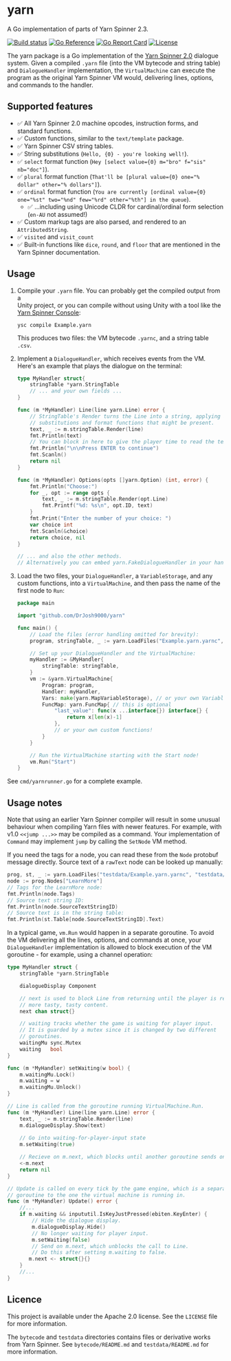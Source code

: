 # yarn

A Go implementation of parts of Yarn Spinner 2.3.

[![Build status](https://badge.buildkite.com/7b6f023cc8b2590b05d84ce6c15805381fd3888bc554344937.svg)](https://buildkite.com/drjosh9000/yarn)
[![Go Reference](https://pkg.go.dev/badge/github.com/DrJosh9000/yarn.svg)](https://pkg.go.dev/github.com/DrJosh9000/yarn)
[![Go Report Card](https://goreportcard.com/badge/github.com/DrJosh9000/yarn)](https://goreportcard.com/report/github.com/DrJosh9000/yarn)
[![License](https://img.shields.io/badge/License-Apache%202.0-blue.svg)](https://github.com/DrJosh9000/yarn/blob/main/LICENSE)

The yarn package is a Go implementation of the
[Yarn Spinner 2.0](https://github.com/YarnSpinnerTool/YarnSpinner) dialogue
system. Given a compiled `.yarn` file (into the VM bytecode and string table)
and `DialogueHandler` implementation, the `VirtualMachine` can execute the
program as the original Yarn Spinner VM would, delivering lines, options, and
commands to the handler.

## Supported features

* ✅ All Yarn Spinner 2.0 machine opcodes, instruction forms, and standard
     functions.
* ✅ Custom functions, similar to the `text/template` package.
* ✅ Yarn Spinner CSV string tables.
* ✅ String substitutions (`Hello, {0} - you're looking well!`).
* ✅ `select` format function (`Hey [select value={0} m="bro" f="sis" nb="doc"]`).
* ✅ `plural` format function (`That'll be [plural value={0} one="% dollar" other="% dollars"]`).
* ✅ `ordinal` format function (`You are currently [ordinal value={0} one="%st" two="%nd" few="%rd" other="%th"] in the queue`).
  * ✅ ...including using Unicode CLDR for cardinal/ordinal form selection
    (`en-AU` not assumed!)
* ✅ Custom markup tags are also parsed, and rendered to an `AttributedString`.
* ✅ `visited` and `visit_count`
* ✅ Built-in functions like `dice`, `round`, and `floor` that are mentioned in the Yarn Spinner documentation.

## Usage

1. Compile your `.yarn` file. You can probably get the compiled output from a  
   Unity project, or you can compile without using Unity with a tool like the
   [Yarn Spinner Console](https://github.com/YarnSpinnerTool/YarnSpinner-Console):

   ```shell
   ysc compile Example.yarn
   ```

   This produces two files: the VM bytecode `.yarnc`, and a string table
   `.csv`.

2. Implement a `DialogueHandler`, which receives events from the VM. Here's an
   example that plays the dialogue on the terminal:

   ```go
   type MyHandler struct{
       stringTable *yarn.StringTable
       // ... and your own fields ...
   }

   func (m *MyHandler) Line(line yarn.Line) error {
       // StringTable's Render turns the Line into a string, applying all the
       // substitutions and format functions that might be present.
       text, _ := m.stringTable.Render(line)
       fmt.Println(text)
       // You can block in here to give the player time to read the text.
       fmt.Println("\n\nPress ENTER to continue")
       fmt.Scanln()
       return nil
   }

   func (m *MyHandler) Options(opts []yarn.Option) (int, error) {
       fmt.Println("Choose:")
       for _, opt := range opts {
           text, _ := m.stringTable.Render(opt.Line)
           fmt.Printf("%d: %s\n", opt.ID, text)
       }
       fmt.Print("Enter the number of your choice: ")
       var choice int
       fmt.Scanln(&choice)
       return choice, nil
   }

   // ... and also the other methods. 
   // Alternatively you can embed yarn.FakeDialogueHandler in your handler.
   ```

3. Load the two files, your `DialogueHandler`, a `VariableStorage`, and any
   custom functions, into a
   `VirtualMachine`, and then pass the name of the first node to `Run`:

   ```go
   package main
   
   import "github.com/DrJosh9000/yarn"
   
   func main() {
       // Load the files (error handling omitted for brevity):
       program, stringTable, _ := yarn.LoadFiles("Example.yarn.yarnc", "Example.yarn.csv", "en-AU")

       // Set up your DialogueHandler and the VirtualMachine:
       myHandler := &MyHandler{
           stringTable: stringTable,
       }
       vm := &yarn.VirtualMachine{
           Program: program,
           Handler: myHandler,
           Vars: make(yarn.MapVariableStorage), // or your own VariableStorage implementation
           FuncMap: yarn.FuncMap{ // this is optional
               "last_value": func(x ...interface{}) interface{} {
                   return x[len(x)-1]
               },
               // or your own custom functions!
           }
       }

       // Run the VirtualMachine starting with the Start node!
       vm.Run("Start")
   }
   ```

See `cmd/yarnrunner.go` for a complete example.

## Usage notes

Note that using an earlier Yarn Spinner compiler will result in some unusual
behaviour when compiling Yarn files with newer features. For example, with v1.0
`<<jump ...>>` may be compiled as a command. Your implementation of `Command`
may implement `jump` by calling the `SetNode` VM method.

If you need the tags for a node, you can read these from the `Node` protobuf
message directly. Source text of a `rawText` node can be looked up manually:

```go
prog, st, _ := yarn.LoadFiles("testdata/Example.yarn.yarnc", "testdata/Example.yarn.csv", "en")
node := prog.Nodes["LearnMore"]
// Tags for the LearnMore node:
fmt.Println(node.Tags)
// Source text string ID:
fmt.Println(node.SourceTextStringID)
// Source text is in the string table:
fmt.Println(st.Table[node.SourceTextStringID].Text)
```

In a typical game, `vm.Run` would happen in a separate goroutine. To avoid the
VM delivering all the lines, options, and commands at once, your
`DialogueHandler` implementation is allowed to block execution of the VM
goroutine - for example, using a channel operation:

```go
type MyHandler struct {
    stringTable *yarn.StringTable

    dialogueDisplay Component

    // next is used to block Line from returning until the player is ready for
    // more tasty, tasty content.
    next chan struct{}

    // waiting tracks whether the game is waiting for player input.
    // It is guarded by a mutex since it is changed by two different
    // goroutines.
    waitingMu sync.Mutex
    waiting   bool
}

func (m *MyHandler) setWaiting(w bool) {
    m.waitingMu.Lock()
    m.waiting = w
    m.waitingMu.Unlock()
}

// Line is called from the goroutine running VirtualMachine.Run.
func (m *MyHandler) Line(line yarn.Line) error {
    text, _ := m.stringTable.Render(line)
    m.dialogueDisplay.Show(text)
    
    // Go into waiting-for-player-input state
    m.setWaiting(true)

    // Recieve on m.next, which blocks until another goroutine sends on it.
    <-m.next
    return nil
}

// Update is called on every tick by the game engine, which is a separate
// goroutine to the one the virtual machine is running in.
func (m *MyHandler) Update() error {
    //...
    if m.waiting && inpututil.IsKeyJustPressed(ebiten.KeyEnter) {
        // Hide the dialogue display.
        m.dialogueDisplay.Hide()
        // No longer waiting for player input.
        m.setWaiting(false)
        // Send on m.next, which unblocks the call to Line.
        // Do this after setting m.waiting to false.
       m.next <- struct{}{}
    }
    //...
}
```

## Licence

This project is available under the Apache 2.0 license. See the `LICENSE` file
for more information.

The `bytecode` and `testdata` directories contains files or derivative works
from Yarn Spinner. See `bytecode/README.md` and `testdata/README.md` for more
information.
